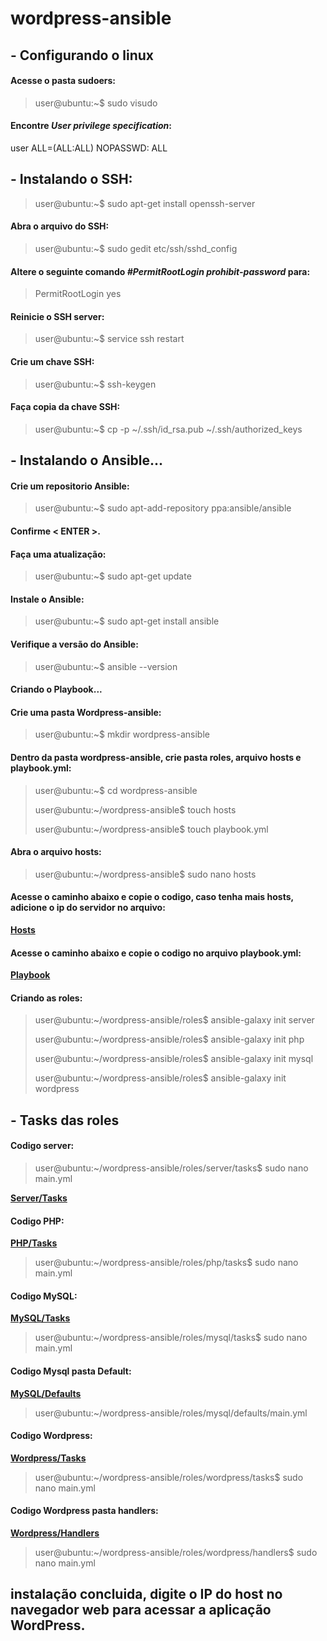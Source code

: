 # wordpress-ansible
## - Configurando o linux

#### Acesse o pasta sudoers:  

>user@ubuntu:~$ sudo visudo

#### Encontre *User privilege specification*:

user  ALL=(ALL:ALL) NOPASSWD: ALL

## - Instalando o SSH:

>user@ubuntu:~$ sudo apt-get install openssh-server

#### Abra o arquivo do SSH:

>user@ubuntu:~$ sudo gedit etc/ssh/sshd_config

#### Altere o seguinte comando *#PermitRootLogin prohibit-password* para:

>PermitRootLogin yes

#### Reinicie o SSH server:

>user@ubuntu:~$ service ssh restart

#### Crie um chave SSH:

>user@ubuntu:~$ ssh-keygen

#### Faça copia da chave SSH:

>user@ubuntu:~$ cp -p ~/.ssh/id_rsa.pub ~/.ssh/authorized_keys

## - Instalando o Ansible...

#### Crie um repositorio Ansible:

>user@ubuntu:~$ sudo apt-add-repository ppa:ansible/ansible

#### Confirme < ENTER >.

#### Faça uma atualização:

>user@ubuntu:~$ sudo apt-get update

#### Instale o Ansible:

>user@ubuntu:~$ sudo apt-get install ansible

#### Verifique a versão do Ansible:

>user@ubuntu:~$ ansible --version

#### Criando o Playbook...

#### Crie uma pasta Wordpress-ansible:

>user@ubuntu:~$ mkdir wordpress-ansible

#### Dentro da pasta wordpress-ansible, crie pasta roles, arquivo hosts e playbook.yml:

>user@ubuntu:~$ cd wordpress-ansible 
> 
>user@ubuntu:~/wordpress-ansible$ touch hosts 
> 
>user@ubuntu:~/wordpress-ansible$ touch playbook.yml 

#### Abra o arquivo hosts:

>user@ubuntu:~/wordpress-ansible$ sudo nano hosts

#### Acesse o caminho abaixo e copie o codigo, caso tenha mais hosts, adicione o ip do servidor no arquivo:

**[Hosts](https://github.com/powblack/ansible---linux/blob/master/hosts)**

#### Acesse o caminho abaixo e copie o codigo no arquivo playbook.yml:

**[Playbook](https://github.com/powblack/ansible---linux/blob/master/playbook.yml)**

#### Criando as roles:

>user@ubuntu:~/wordpress-ansible/roles$ ansible-galaxy init server  
>
>user@ubuntu:~/wordpress-ansible/roles$ ansible-galaxy init php  
>
>user@ubuntu:~/wordpress-ansible/roles$ ansible-galaxy init mysql  
>
>user@ubuntu:~/wordpress-ansible/roles$ ansible-galaxy init wordpress  

## - Tasks das roles

#### Codigo server:

>user@ubuntu:~/wordpress-ansible/roles/server/tasks$ sudo nano main.yml

**[Server/Tasks](https://github.com/powblack/ansible---linux/blob/master/roles/server/tasks/main.yml)**  

#### Codigo PHP:

**[PHP/Tasks](https://github.com/powblack/ansible---linux/blob/master/roles/php/tasks/main.yml)**

>user@ubuntu:~/wordpress-ansible/roles/php/tasks$ sudo nano main.yml

#### Codigo MySQL:

**[MySQL/Tasks](https://github.com/powblack/ansible---linux/blob/master/roles/mysql/tasks/main.yml)**

>user@ubuntu:~/wordpress-ansible/roles/mysql/tasks$ sudo nano main.yml

#### Codigo Mysql pasta Default:

**[MySQL/Defaults](https://github.com/powblack/ansible---linux/blob/master/roles/mysql/defaults/main.yml)**

>user@ubuntu:~/wordpress-ansible/roles/mysql/defaults/main.yml

#### Codigo Wordpress:

**[Wordpress/Tasks](https://github.com/powblack/ansible---linux/blob/master/roles/wordpress/tasks/main.yml)**

>user@ubuntu:~/wordpress-ansible/roles/wordpress/tasks$ sudo nano main.yml

#### Codigo Wordpress pasta handlers:

**[Wordpress/Handlers](https://github.com/powblack/ansible---linux/blob/master/roles/wordpress/handlers/main.yml)**

>user@ubuntu:~/wordpress-ansible/roles/wordpress/handlers$ sudo nano main.yml

## instalação concluida, digite o IP do host no navegador web para acessar a aplicação WordPress.
